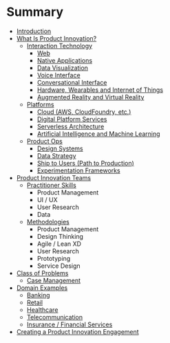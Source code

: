 # Summary

* [Introduction](README.md)
* [What Is Product Innovation?](chapter1.md)
  * [Interaction Technology](interaction-tech.md)
    * [Web](interaction-tech/web.md)
    * [Native Applications](interaction-tech/native-applications.md)
    * [Data Visualization](interaction-tech/data-visualization.md)
    * [Voice Interface](interaction-tech/voice.md)
    * [Conversational Interface](interaction-tech/conversational-interface.md)
    * [Hardware, Wearables and Internet of Things](interaction-tech/hardware-wearables-and-internet-of-things.md)
    * [Augmented Reality and Virtual Reality](interaction-tech/augmented-reality-and-virtual-reality.md)
  * [Platforms](platforms.md)
    * [Cloud \(AWS, CloudFoundry, etc.\)](platforms/cloud-aws-cloudfoundry-etc.md)
    * [Digital Platform Services](platforms/digital-platform-services.md)
    * [Serverless Architecture](platforms/serverless-architecture.md)
    * [Artificial Intelligence and Machine Learning](platforms/artificial-intelligence-and-machine-learning.md)
  * [Product Ops](product-ops.md)
    * [Design Systems](product-ops/design-systems.md)
    * [Data Strategy](product-ops/data-strategy.md)
    * [Ship to Users \(Path to Production\)](product-ops/ship-to-users-path-to-production.md)
    * [Experimentation Frameworks](product-ops/experimentation-frameworks.md)
* [Product Innovation Teams](product-innovation-teams.md)
  * [Practitioner Skills](skillsets.md)
    * Product Management
    * UI / UX
    * User Research
    * Data
  * [Methodologies](methodologies.md)
    * Product Management
    * Design Thinking
    * Agile / Lean XD
    * User Research
    * Prototyping
    * Service Design
* [Class of Problems](class-of-problems.md)
  * [Case Management](class-of-problems/case-management.md)
* [Domain Examples](domains.md)
  * [Banking](domains/banking.md)
  * [Retail](domains/retail.md)
  * [Healthcare](domains/healthcare.md)
  * [Telecommunication](domains/telecommunication.md)
  * [Insurance / Financial Services](domains/insurance-financial-services.md)
* [Creating a Product Innovation Engagement](creating-a-product-innovation-engagment.md)

